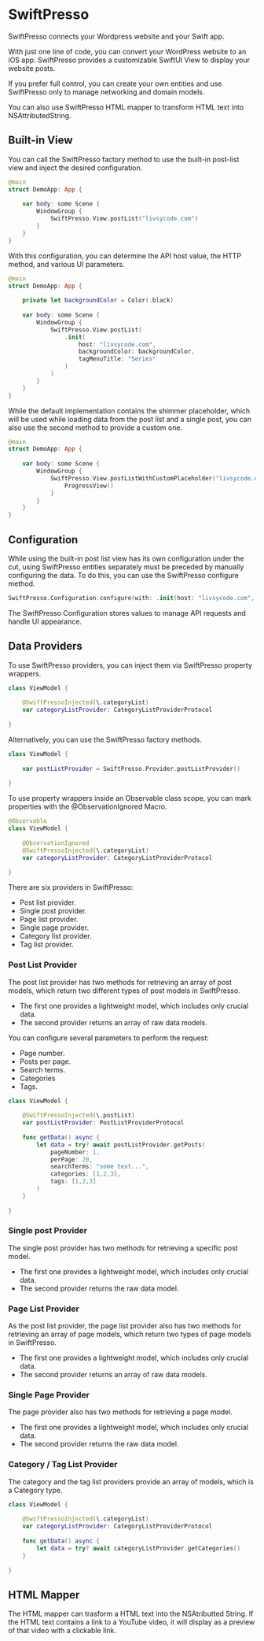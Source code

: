 # SwiftPresso

SwiftPresso connects your Wordpress website and your Swift app.

With just one line of code, you can convert your WordPress website to an iOS app. SwiftPresso provides a customizable SwiftUI View to display your website posts.

If you prefer full control, you can create your own entities and use SwiftPresso only to manage networking and domain models.

You can also use SwiftPresso HTML mapper to transform HTML text into NSAttributedString.

## Built-in View

You can call the SwiftPresso factory method to use the built-in post-list view and inject the desired configuration. 

```swift
@main
struct DemoApp: App {
        
    var body: some Scene {
        WindowGroup {
            SwiftPresso.View.postList("livsycode.com")
        }
    }
}
```

With this configuration, you can determine the API host value, the HTTP method, and various UI parameters.

```swift
@main
struct DemoApp: App {
    
    private let backgroundColor = Color(.black)
    
    var body: some Scene {
        WindowGroup {
            SwiftPresso.View.postList(
                .init(
                    host: "livsycode.com",
                    backgroundColor: backgroundColor,
                    tagMenuTitle: "Series"
                )
            )
        }
    }
}
```

While the default implementation contains the shimmer placeholder, which will be used while loading data from the post list and a single post, you can also use the second method to provide a custom one.

```swift
@main
struct DemoApp: App {
        
    var body: some Scene {
        WindowGroup {
            SwiftPresso.View.postListWithCustomPlaceholder("livsycode.com") {
                ProgressView()
            }
        }
    }
}
```

## Configuration

While using the built-in post list view has its own configuration under the cut, using SwiftPresso entities separately must be preceded by manually configuring the data. To do this, you can use the SwiftPresso configure method.

```swift
SwiftPresso.Configuration.configure(with: .init(host: "livsycode.com", httpScheme: .https))
```

The SwiftPresso Configuration stores values to manage API requests and handle UI appearance.

## Data Providers

To use SwiftPresso providers, you can inject them via SwiftPresso property wrappers. 

```swift
class ViewModel {
    
    @SwiftPressoInjected(\.categoryList)
    var categoryListProvider: CategoryListProviderProtocol
    
}
```

Alternatively, you can use the SwiftPresso factory methods. 

```swift
class ViewModel {
    
    var postListProvider = SwiftPresso.Provider.postListProvider()
    
}
```

To use property wrappers inside an Observable class scope, you can mark properties with the @ObservationIgnored Macro.

```swift
@Observable
class ViewModel {
    
    @ObservationIgnored
    @SwiftPressoInjected(\.categoryList)
    var categoryListProvider: CategoryListProviderProtocol
    
}
```

There are six providers in SwiftPresso:
* Post list provider.
* Single post provider.
* Page list provider.
* Single page provider.
* Category list provider.
* Tag list provider.

### Post List Provider

The post list provider has two methods for retrieving an array of post models, which return two different types of post models in SwiftPresso.
* The first one provides a lightweight model, which includes only crucial data. 
* The second provider returns an array of raw data models.

You can configure several parameters to perform the request:
* Page number.
* Posts per page.
* Search terms.
* Categories
* Tags.

```swift
class ViewModel {
    
    @SwiftPressoInjected(\.postList)
    var postListProvider: PostListProviderProtocol
    
    func getData() async {
        let data = try? await postListProvider.getPosts(
            pageNumber: 1,
            perPage: 20,
            searchTerms: "some text...",
            categories: [1,2,3],
            tags: [1,2,3]
        )
    }
    
}
```

### Single post Provider

The single post provider has two methods for retrieving a specific post model.
* The first one provides a lightweight model, which includes only crucial data. 
* The second provider returns the raw data model.

### Page List Provider

As the post list provider, the page list provider also has two methods for retrieving an array of page models, which return two types of page models in SwiftPresso.
* The first one provides a lightweight model, which includes only crucial data. 
* The second provider returns an array of raw data models.

### Single Page Provider

The page provider also has two methods for retrieving a page model.
* The first one provides a lightweight model, which includes only crucial data. 
* The second provider returns the raw data model.

### Category / Tag List Provider

The category and the tag list providers provide an array of models, which is a Category type.

```swift
class ViewModel {
    
    @SwiftPressoInjected(\.categoryList)
    var categoryListProvider: CategoryListProviderProtocol
    
    func getData() async {
        let data = try? await categoryListProvider.getCategories()
    }
    
}
```

## HTML Mapper

The HTML mapper can trasform a HTML text into the NSAtributted String.  If the HTML text contains a link to a YouTube video, it will display as a preview of that video with a clickable link.





